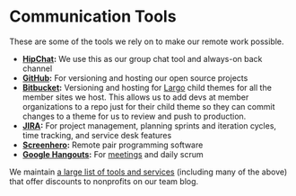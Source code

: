 # Communication Tools

These are some of the tools we rely on to make our remote work possible. 

- **[HipChat](https://www.hipchat.com/):** We use this as our group chat tool and always-on back channel
- **[GitHub](http://www.github.com):** For versioning and hosting our open source projects
- **[Bitbucket](https://bitbucket.org):** Versioning and hosting for [Largo](http://largoproject.org) child themes for all the member sites we host. This allows us to add devs at member organizations to a repo just for their child theme so they can commit changes to a theme for us to review and push to production.
- **[JIRA](https://www.atlassian.com/software/jira):** For project management, planning sprints and iteration cycles, time tracking, and service desk features
- **[Screenhero](https://screenhero.com/):** Remote pair programming software
- **[Google Hangouts](https://plus.google.com/hangouts):** For [meetings](meetings.md) and daily scrum

We maintain [a large list of tools and services](http://nerds.investigativenewsnetwork.org/discounts/) (including many of the above) that offer discounts to nonprofits on our team blog.
